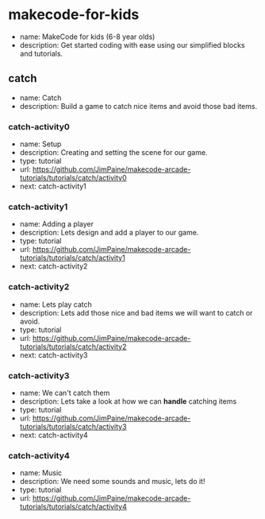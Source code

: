 # makecode-for-kids

* name: MakeCode for kids (6-8 year olds)
* description: Get started coding with ease using our simplified blocks and tutorials.

## catch

* name: Catch
* description: Build a game to catch nice items and avoid those bad items.

### catch-activity0

* name: Setup
* description: Creating and setting the scene for our game.
* type: tutorial
* url: https://github.com/JimPaine/makecode-arcade-tutorials/tutorials/catch/activity0
* next: catch-activity1

### catch-activity1

* name: Adding a player
* description: Lets design and add a player to our game.
* type: tutorial
* url: https://github.com/JimPaine/makecode-arcade-tutorials/tutorials/catch/activity1
* next: catch-activity2

### catch-activity2

* name: Lets play catch
* description: Lets add those nice and bad items we will want to catch or avoid.
* type: tutorial
* url: https://github.com/JimPaine/makecode-arcade-tutorials/tutorials/catch/activity2
* next: catch-activity3

### catch-activity3

* name: We can't catch them
* description: Lets take a look at how we can **handle** catching items
* type: tutorial
* url: https://github.com/JimPaine/makecode-arcade-tutorials/tutorials/catch/activity3
* next: catch-activity4

### catch-activity4

* name: Music
* description: We need some sounds and music, lets do it!
* type: tutorial
* url: https://github.com/JimPaine/makecode-arcade-tutorials/tutorials/catch/activity4